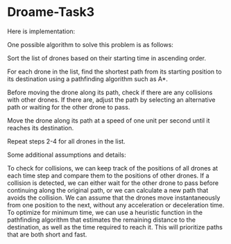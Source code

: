 # Droame-Task3
Here is implementation:


One possible algorithm to solve this problem is as follows:

Sort the list of drones based on their starting time in ascending order.

For each drone in the list, find the shortest path from its starting position to its destination using a pathfinding algorithm such as A*.

Before moving the drone along its path, check if there are any collisions with other drones. If there are, adjust the path by selecting an alternative path or waiting for the other drone to pass.

Move the drone along its path at a speed of one unit per second until it reaches its destination.

Repeat steps 2-4 for all drones in the list.

Some additional assumptions and details:

To check for collisions, we can keep track of the positions of all drones at each time step and compare them to the positions of other drones.
If a collision is detected, we can either wait for the other drone to pass before continuing along the original path, or we can calculate a new path that avoids the collision.
We can assume that the drones move instantaneously from one position to the next, without any acceleration or deceleration time.
To optimize for minimum time, we can use a heuristic function in the pathfinding algorithm that estimates the remaining distance to the destination, as well as the time required to reach it. This will prioritize paths that are both short and fast.
